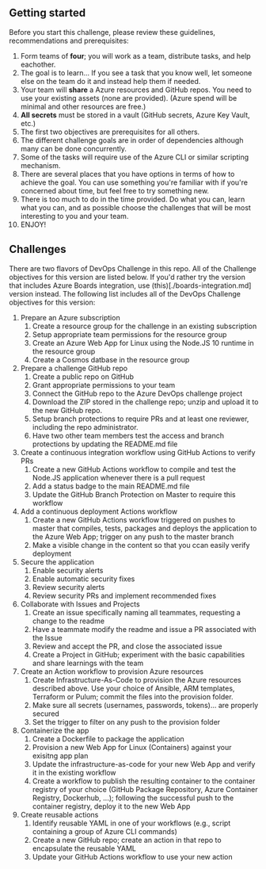 ## Getting started

Before you start this challenge, please review these guidelines, recommendations and prerequisites:
1. Form teams of **four**; you will work as a team, distribute tasks, and help eachother.
1. The goal is to learn…  If you see a task that you know well, let someone else on the team do it and instead help them if needed.
1. Your team will **share** a Azure resources and GitHub repos. You need to use your existing assets (none are provided). (Azure spend will be minimal and other resources are free.)
1. **All secrets** must be stored in a vault (GitHub secrets, Azure Key Vault, etc.)
1. The first two objectives are prerequisites for all others.
1. The different challenge goals are in order of dependencies although many can be done concurrently.
1. Some of the tasks will require use of the Azure CLI or similar scripting mechanism.
1. There are several places that you have options in terms of how to achieve the goal. You can use something you're familiar with if you're concerned about time, but feel free to try something new.
1. There is too much to do in the time provided.  Do what you can, learn what you can, and as possible choose the challenges that will be most interesting to you and your team.
1. ENJOY!

## Challenges

There are two flavors of DevOps Challenge in this repo. All of the Challenge objectives for this version are listed below. If you'd rather try the version that includes Azure Boards integration, use (this)[./boards-integration.md] version instead. The following list includes all of the DevOps Challenge objectives for this version: 

1. Prepare an Azure subscription
   1. Create a resource group for the challenge in an existing subscription
   1. Setup appropriate team permissions for the resource group
   1. Create an Azure Web App for Linux using the Node.JS 10 runtime in the resource group
   1. Create a Cosmos datbase in the resource group
1. Prepare a challenge GitHub repo
   1. Create a public repo on GitHub
   1. Grant appropriate permissions to your team
   1. Connect the GitHub repo to the Azure DevOps challenge project
   1. Download the ZIP stored in the challenge repo; unzip and upload it to the new GitHub repo.
   1. Setup branch protections to require PRs and at least one reviewer, including the repo administrator.
   1. Have two other team members test the access and branch protections by updating the README.md file
1. Create a continuous integration workflow using GitHub Actions to verify PRs
   1. Create a new GitHub Actions workflow to compile and test the Node.JS application whenever there is a pull request
   1. Add a status badge to the main README.md file
   1. Update the GitHub Branch Protection on Master to require this workflow
1. Add a continuous deployment Actions workflow
   1. Create a new GitHub Actions workflow triggered on pushes to master that compiles, tests, packages and deploys the application to the Azure Web App; trigger on any push to the master branch
   1. Make a visible change in the content so that you ccan easily verify deployment
1. Secure the application
   1. Enable security alerts
   1. Enable automatic security fixes
   1. Review security alerts
   1. Review security PRs and implement recommended fixes
1. Collaborate with Issues and Projects
   1. Create an issue specifically naming all teammates, requesting a change to the readme
   1. Have a teammate modify the readme and issue a PR associated with the Issue
   1. Review and accept the PR, and close the associated issue
   1. Create a Project in GitHub; experiment with the basic capabilities and share learnings with the team
1. Create an Action workflow to provision Azure resources
   1. Create Infrastructure-As-Code to provision the Azure resources described above. Use your choice of Ansible, ARM templates, Terraform or Pulum; commit the files into the provision  folder.
   1. Make sure all secrets (usernames, passwords, tokens)… are properly secured
   1. Set the trigger to filter on any push to the provision folder
1. Containerize the app
   1. Create a Dockerfile to package the application
   1. Provision a new Web App for Linux (Containers) against your exisitng app plan
   1. Update the infrastructure-as-code for your new Web App and verify it in the existing workflow
   1. Create a workflow to publish the resulting container to the container registry of your choice (GitHub Package Repository, Azure Container Registry, Dockerhub, ...); following the successful push to the container registry, deploy it to the new Web App
1. Create reusable actions
   1. Identify reusable YAML in one of your workflows (e.g., script containing a group of Azure CLI commands)
   1. Create a new GitHub repo; create an action in that repo to encapsulate the reusable YAML
   1. Update your GitHub Actions workflow to use your new action
